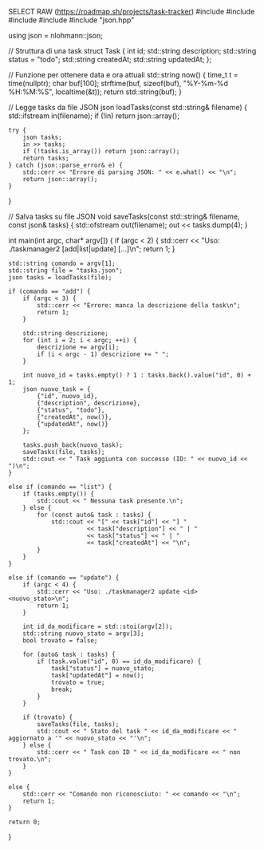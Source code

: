 SELECT RAW
(https://roadmap.sh/projects/task-tracker)
#include <iostream>
#include <fstream>
#include <vector>
#include <string>
#include "json.hpp"

using json = nlohmann::json;

// Struttura di una task
struct Task {
    int id;
    std::string description;
    std::string status = "todo";
    std::string createdAt;
    std::string updatedAt;
};

// Funzione per ottenere data e ora attuali
std::string now() {
    time_t t = time(nullptr);
    char buf[100];
    strftime(buf, sizeof(buf), "%Y-%m-%d %H:%M:%S", localtime(&t));
    return std::string(buf);
}

// Legge tasks da file JSON
json loadTasks(const std::string& filename) {
    std::ifstream in(filename);
    if (!in) return json::array();

    try {
        json tasks;
        in >> tasks;
        if (!tasks.is_array()) return json::array();
        return tasks;
    } catch (json::parse_error& e) {
        std::cerr << "Errore di parsing JSON: " << e.what() << "\n";
        return json::array();
    }
}

// Salva tasks su file JSON
void saveTasks(const std::string& filename, const json& tasks) {
    std::ofstream out(filename);
    out << tasks.dump(4);
}

int main(int argc, char* argv[]) {
    if (argc < 2) {
        std::cerr << "Uso: ./taskmanager2 [add|list|update] [...]\n";
        return 1;
    }

    std::string comando = argv[1];
    std::string file = "tasks.json";
    json tasks = loadTasks(file);

    if (comando == "add") {
        if (argc < 3) {
            std::cerr << "Errore: manca la descrizione della task\n";
            return 1;
        }

        std::string descrizione;
        for (int i = 2; i < argc; ++i) {
            descrizione += argv[i];
            if (i < argc - 1) descrizione += " ";
        }

        int nuovo_id = tasks.empty() ? 1 : tasks.back().value("id", 0) + 1;
        json nuovo_task = {
            {"id", nuovo_id},
            {"description", descrizione},
            {"status", "todo"},
            {"createdAt", now()},
            {"updatedAt", now()}
        };

        tasks.push_back(nuovo_task);
        saveTasks(file, tasks);
        std::cout << " Task aggiunta con successo (ID: " << nuovo_id << ")\n";
    }

    else if (comando == "list") {
        if (tasks.empty()) {
            std::cout << " Nessuna task presente.\n";
        } else {
            for (const auto& task : tasks) {
                std::cout << "[" << task["id"] << "] "
                          << task["description"] << " | "
                          << task["status"] << " | "
                          << task["createdAt"] << "\n";
            }
        }
    }

    else if (comando == "update") {
        if (argc < 4) {
            std::cerr << "Uso: ./taskmanager2 update <id> <nuovo_stato>\n";
            return 1;
        }

        int id_da_modificare = std::stoi(argv[2]);
        std::string nuovo_stato = argv[3];
        bool trovato = false;

        for (auto& task : tasks) {
            if (task.value("id", 0) == id_da_modificare) {
                task["status"] = nuovo_stato;
                task["updatedAt"] = now();
                trovato = true;
                break;
            }
        }

        if (trovato) {
            saveTasks(file, tasks);
            std::cout << " Stato del task " << id_da_modificare << " aggiornato a '" << nuovo_stato << "'\n";
        } else {
            std::cerr << " Task con ID " << id_da_modificare << " non trovato.\n";
        }
    }

    else {
        std::cerr << "Comando non riconosciuto: " << comando << "\n";
        return 1;
    }

    return 0;
}
